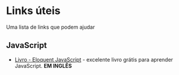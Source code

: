# Links úteis

Uma lista de links que podem ajudar

## JavaScript

* [Livro - Eloquent JavaScript](http://www.eloquentjavascript.net/) - excelente livro grátis para aprender JavaScript. **EM INGLÊS**  
